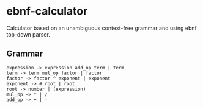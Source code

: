 # ebnf-calculator
Calculator based on an unambiguous context-free grammar and using ebnf top-down parser.

## Grammar

```
expression -> expression add_op term | term
term -> term mul_op factor | factor
factor -> factor ^ exponent | exponent
exponent -> # root | root
root -> number | (expression)
mul_op -> * | /
add_op -> + | -
```
